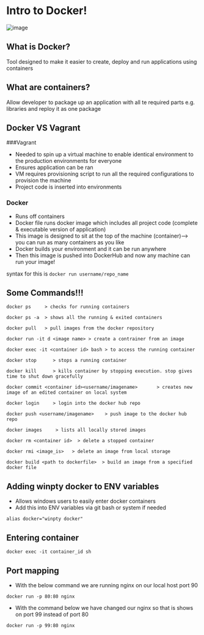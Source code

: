 # Intro to Docker! 

![image](https://bdlguu0syu1idj5d2b4m53mv-wpengine.netdna-ssl.com/wp-content/uploads/2019/01/KubernetesDockerpic1.png)

## What is Docker?
Tool designed to make it easier to create, deploy and run applications using containers

## What are containers?
Allow developer to package up an application with all te required parts e.g. libraries and reploy it as one package

## Docker VS Vagrant

###Vagrant 
- Needed to spin up a virtual machine to enable identical environment to the production environments for everyone
- Ensures application can be ran
- VM requires provisioning script to run all the required configurations to provision the machine
- Project code is inserted into environments

### Docker 
- Runs off containers
- Docker file runs docker image which includes all project code (complete & executable version of application)
- This image is designed to sit at the top of the machine (container)--> you can run as many containers as you like
- Docker builds your environment and it can be run anywhere 
- Then this image is pushed into DockerHub and now any machine can run your image! 

syntax for this is 
`docker run username/repo_name`

## Some Commands!!!

```
docker ps     > checks for running containers

docker ps -a  > shows all the running & exited containers

docker pull   > pull images from the docker repository

docker run -it d <image name> > create a contrainer from an image

docker exec -it <container id> bash > to access the running container

docker stop      > stops a running container

docker kill      > kills container by stopping execution. stop gives time to shut down gracefully

docker commit <container id><username/imagename>       > creates new image of an edited container on local system

docker login     > login into the docker hub repo

docker push <username/imagename>    > push image to the docker hub repo 

docker images     > lists all locally stored images

docker rm <container id>  > delete a stopped container

docker rmi <image_is>   > delete an image from local storage

docker build <path to dockerfile>  > build an image from a specified docker file

```
## Adding winpty docker to ENV variables
- Allows windows users to easily enter docker containers 
- Add this into ENV variables via git bash or system if needed
```
alias docker="winpty docker"
```

## Entering container
```
docker exec -it container_id sh
```
## Port mapping 
- With the below command we are running nginx on our local host port 90

```docker run -p 80:80 nginx```

- With the command below we have changed our nginx so that is shows on port 99 instead of port 80

```docker run -p 99:80 nginx```
